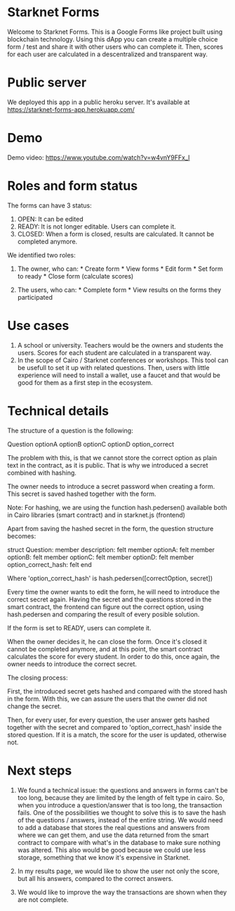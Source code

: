 # Starknet Forms

Welcome to Starknet Forms. This is a Google Forms like project built using blockchain technology.
Using this dApp you can create a multiple choice form / test and share it with other users who can complete it. Then, scores for each user are calculated in a descentralized and transparent way.

# Public server

We deployed this app in a public heroku server. It's available at https://starknet-forms-app.herokuapp.com/

# Demo

Demo video: https://www.youtube.com/watch?v=w4vnY9FFx_I

# Roles and form status

The forms can have 3 status:

  1. OPEN: It can be edited
  2. READY: It is not longer editable. Users can complete it.
  3. CLOSED: When a form is closed, results are calculated. It cannot be completed anymore.

We identified two roles: 

  1. The owner, who can:
    * Create form
    * View forms
    * Edit form
    * Set form to ready
    * Close form (calculate scores)

  2. The users, who can:
    * Complete form
    * View results on the forms they participated

# Use cases

  1. A school or university. Teachers would be the owners and students the users. Scores for each student are calculated in a transparent way.
  2. In the scope of Cairo / Starknet conferences or workshops. This tool can be usefull to set it up with related questions. Then, users with little experience will need to install a wallet, use a faucet and that would be good for them as a first step in the ecosystem.

# Technical details

The structure of a question is the following:

Question
  optionA
  optionB
  optionC
  optionD
  option_correct

The problem with this, is that we cannot store the correct option as plain text in the contract, as it is public.
That is why we introduced a secret combined with hashing.

The owner needs to introduce a secret password when creating a form.
This secret is saved hashed together with the form.

Note: For hashing, we are using the function hash.pedersen() available both in Cairo libraries (smart contract) and in starknet.js (frontend)

Apart from saving the hashed secret in the form, the question structure becomes:

struct Question:
    member description: felt
    member optionA: felt
    member optionB: felt
    member optionC: felt
    member optionD: felt
    member option_correct_hash: felt
end

Where 'option_correct_hash' is hash.pedersen([correctOption, secret])

Every time the owner wants to edit the form, he will need to introduce the correct secret again. Having the secret and the questions stored in the smart contract, the frontend can figure out the correct option, using hash.pedersen and comparing the result of every posible solution.

If the form is set to READY, users can complete it.

When the owner decides it, he can close the form. Once it's closed it cannot be completed anymore, and at this point, the smart contract calculates the score for every student. In order to do this, once again, the owner needs to introduce the correct secret.

The closing process: 

First, the introduced secret gets hashed and compared with the stored hash in the form. With this, we can assure the users that the owner did not change the secret.

Then, for every user, for every question, the user answer gets hashed together with the secret and compared to 'option_correct_hash' inside the stored question. If it is a match, the score for the user is updated, otherwise not.

# Next steps

1. We found a technical issue: the questions and answers in forms can't be too long, because they are limited by the length of felt type in cairo. So, when you introduce a question/answer that is too long, the transaction fails.
One of the possibilities we thought to solve this is to save the hash of the questions / answers, instead of the entire string. We would need to add a database that stores the real questions and answers from where we can get them, and use the data returned from the smart contract to compare with what's in the database to make sure nothing was altered. This also would be good because we could use less storage, something that we know it's expensive in Starknet.

2. In my results page, we would like to show the user not only the score, but all his answers, compared to the correct answers.

3. We would like to improve the way the transactions are shown when they are not complete.
